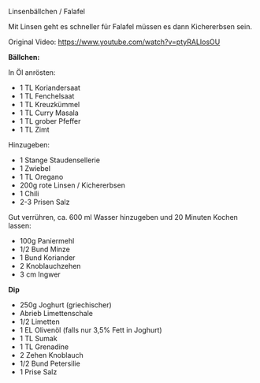 Linsenbällchen / Falafel

Mit Linsen geht es schneller für Falafel müssen es dann Kichererbsen sein.

Original Video: https://www.youtube.com/watch?v=ptyRALIosOU

**Bällchen:**

In Öl anrösten:
- 1 TL Koriandersaat
- 1 TL Fenchelsaat
- 1 TL Kreuzkümmel
- 1 TL Curry Masala
- 1 TL grober Pfeffer
- 1 TL Zimt

Hinzugeben:
- 1 Stange Staudensellerie
- 1 Zwiebel
- 1 TL Oregano
- 200g rote Linsen / Kichererbsen
- 1 Chili
- 2-3 Prisen Salz

Gut verrühren, ca. 600 ml Wasser hinzugeben und 20 Minuten Kochen lassen:

- 100g Paniermehl
- 1/2 Bund Minze
- 1 Bund Koriander
- 2 Knoblauchzehen
- 3 cm Ingwer

**Dip**
- 250g Joghurt (griechischer)
- Abrieb Limettenschale
- 1/2 Limetten
- 1 EL Olivenöl (falls nur 3,5% Fett in Joghurt)
- 1 TL Sumak
- 1 TL Grenadine
- 2 Zehen Knoblauch
- 1/2 Bund Petersilie
- 1 Prise Salz